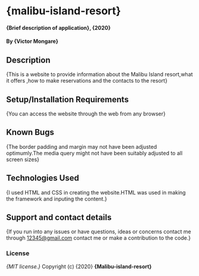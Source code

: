 # {malibu-island-resort}
#### {Brief description of application}, {2020}
#### By **{Victor Mongare}**
## Description
{This is a website to provide information about the Malibu Island resort,what it offers ,how to make reservations and the contacts to the resort}
## Setup/Installation Requirements

{You can access the website through the web from any browser}
## Known Bugs
{The border padding and margin may not have been adjusted optimumly.The media query might not have been suitably adjusted to all screen sizes}
## Technologies Used
{I used HTML and CSS in creating the website.HTML was used in making the framework and inputing the content.}
## Support and contact details
{If you run into any issues or have questions, ideas or concerns contact me through 12345@gmail.com contact me or make a contribution to the code.}
### License
*{MIT license.}*
Copyright (c) {2020} **{Malibu-island-resort}**
  